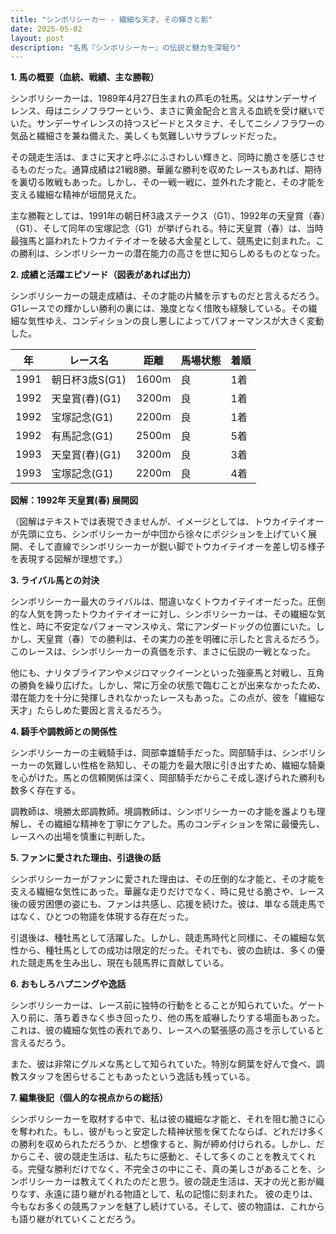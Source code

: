 ```yaml
---
title: "シンボリシーカー - 繊細な天才、その輝きと影"
date: 2025-05-02
layout: post
description: "名馬『シンボリシーカー』の伝説と魅力を深堀り"
---
```


**1. 馬の概要（血統、戦績、主な勝鞍）**

シンボリシーカーは、1989年4月27日生まれの芦毛の牡馬。父はサンデーサイレンス、母はニシノフラワーという、まさに黄金配合と言える血統を受け継いでいた。サンデーサイレンスの持つスピードとスタミナ、そしてニシノフラワーの気品と繊細さを兼ね備えた、美しくも気難しいサラブレッドだった。

その競走生活は、まさに天才と呼ぶにふさわしい輝きと、同時に脆さを感じさせるものだった。通算成績は21戦8勝。華麗な勝利を収めたレースもあれば、期待を裏切る敗戦もあった。しかし、その一戦一戦に、並外れた才能と、その才能を支える繊細な精神が垣間見えた。

主な勝鞍としては、1991年の朝日杯3歳ステークス（G1）、1992年の天皇賞（春）（G1）、そして同年の宝塚記念（G1）が挙げられる。特に天皇賞（春）は、当時最強馬と謳われたトウカイテイオーを破る大金星として、競馬史に刻まれた。この勝利は、シンボリシーカーの潜在能力の高さを世に知らしめるものとなった。


**2. 成績と活躍エピソード（図表があれば出力）**

シンボリシーカーの競走成績は、その才能の片鱗を示すものだと言えるだろう。G1レースでの輝かしい勝利の裏には、幾度となく惜敗も経験している。その繊細な気性ゆえ、コンディションの良し悪しによってパフォーマンスが大きく変動した。

| 年 | レース名           | 距離 | 馬場状態 | 着順 |
|---|--------------------|-----|---------|-----|
| 1991 | 朝日杯3歳S(G1)     | 1600m | 良      | 1着 |
| 1992 | 天皇賞(春)(G1)    | 3200m | 良      | 1着 |
| 1992 | 宝塚記念(G1)      | 2200m | 良      | 1着 |
| 1992 | 有馬記念(G1)      | 2500m | 良      | 5着 |
| 1993 | 天皇賞(春)(G1)    | 3200m | 良      | 3着 |
| 1993 | 宝塚記念(G1)      | 2200m | 良      | 4着 |


**図解：1992年 天皇賞(春) 展開図**

（図解はテキストでは表現できませんが、イメージとしては、トウカイテイオーが先頭に立ち、シンボリシーカーが中団から徐々にポジションを上げていく展開、そして直線でシンボリシーカーが鋭い脚でトウカイテイオーを差し切る様子を表現する図解が理想です。）


**3. ライバル馬との対決**

シンボリシーカー最大のライバルは、間違いなくトウカイテイオーだった。圧倒的な人気を誇ったトウカイテイオーに対し、シンボリシーカーは、その繊細な気性と、時に不安定なパフォーマンスゆえ、常にアンダードッグの位置にいた。しかし、天皇賞（春）での勝利は、その実力の差を明確に示したと言えるだろう。このレースは、シンボリシーカーの真価を示す、まさに伝説の一戦となった。

他にも、ナリタブライアンやメジロマックイーンといった強豪馬と対戦し、互角の勝負を繰り広げた。しかし、常に万全の状態で臨むことが出来なかったため、潜在能力を十分に発揮しきれなかったレースもあった。この点が、彼を「繊細な天才」たらしめた要因と言えるだろう。


**4. 騎手や調教師との関係性**

シンボリシーカーの主戦騎手は、岡部幸雄騎手だった。岡部騎手は、シンボリシーカーの気難しい性格を熟知し、その能力を最大限に引き出すため、繊細な騎乗を心がけた。馬との信頼関係は深く、岡部騎手だからこそ成し遂げられた勝利も数多く存在する。

調教師は、境勝太郎調教師。境調教師は、シンボリシーカーの才能を誰よりも理解し、その繊細な精神を丁寧にケアした。馬のコンディションを常に最優先し、レースへの出場を慎重に判断した。


**5. ファンに愛された理由、引退後の話**

シンボリシーカーがファンに愛された理由は、その圧倒的な才能と、その才能を支える繊細な気性にあった。華麗な走りだけでなく、時に見せる脆さや、レース後の疲労困憊の姿にも、ファンは共感し、応援を続けた。彼は、単なる競走馬ではなく、ひとつの物語を体現する存在だった。

引退後は、種牡馬として活躍した。しかし、競走馬時代と同様に、その繊細な気性から、種牡馬としての成功は限定的だった。それでも、彼の血統は、多くの優れた競走馬を生み出し、現在も競馬界に貢献している。


**6. おもしろハプニングや逸話**

シンボリシーカーは、レース前に独特の行動をとることが知られていた。ゲート入り前に、落ち着きなく歩き回ったり、他の馬を威嚇したりする場面もあった。これは、彼の繊細な気性の表れであり、レースへの緊張感の高さを示していると言えるだろう。

また、彼は非常にグルメな馬として知られていた。特別な飼葉を好んで食べ、調教スタッフを困らせることもあったという逸話も残っている。


**7. 編集後記（個人的な視点からの総括）**

シンボリシーカーを取材する中で、私は彼の繊細な才能と、それを阻む脆さに心を奪われた。もし、彼がもっと安定した精神状態を保てたならば、どれだけ多くの勝利を収められただろうか、と想像すると、胸が締め付けられる。しかし、だからこそ、彼の競走生活は、私たちに感動と、そして多くのことを教えてくれる。完璧な勝利だけでなく、不完全さの中にこそ、真の美しさがあることを、シンボリシーカーは教えてくれたのだと思う。彼の競走生活は、天才の光と影が織りなす、永遠に語り継がれる物語として、私の記憶に刻まれた。  彼の走りは、今もなお多くの競馬ファンを魅了し続けている。そして、彼の物語は、これからも語り継がれていくことだろう。
